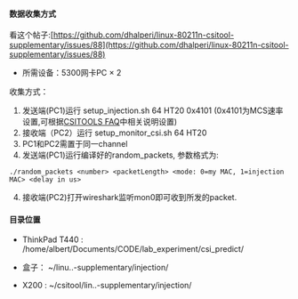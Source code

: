 ﻿#### 数据收集方式

看这个帖子:[https://github.com/dhalperi/linux-80211n-csitool-supplementary/issues/88](https://github.com/dhalperi/linux-80211n-csitool-supplementary/issues/88)

* 所需设备：5300网卡PC × 2

收集方式：

1. 发送端(PC1)运行 setup_injection.sh 64 HT20 0x4101 (0x4101为MCS速率设置,可根据[CSITOOLS FAQ](http://dhalperi.github.io/linux-80211n-csitool/faq.html)中相关说明设置) 
2. 接收端（PC2）运行 setup_monitor_csi.sh 64 HT20
3. PC1和PC2需置于同一channel
3. 发送端(PC1)运行编译好的random_packets, 参数格式为:

```./random_packets <number> <packetLength> <mode: 0=my MAC, 1=injection MAC> <delay in us>```

4. 接收端(PC2)打开wireshark监听mon0即可收到所发的packet.

#### 目录位置

* ThinkPad T440 : /home/albert/Documents/CODE/lab_experiment/csi_predict/ 

* 盒子： ~/linu..-supplementary/injection/

* X200 : ~/csitool/lin..-supplementary/injection/
